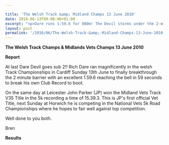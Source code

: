 ```yaml
---

title: 'The Welsh Track &amp; Midland Champs 13 June 2010'
date: 2010-06-13T09:00:00+01:00
excerpt: "<p>Dare runs 1:59.6 for 800m! The Devil storms under the 2-minute barrier at the Welsh track championships on the same day as John Parker (JP) becomes Midlands 5k v35 track champion. Brilliant performances, I'm so proud of you both, keep it up! Brendan Ward (Club Chairman) Welsh &amp; Midlands vets champs 13 June 2010 Photos Report Results</p>"
layout: post
permalink: '/2010/06/The-Welsh-Track-&amp;-Midland-Champs-13-June-2010-/'
---
```

**The Welsh Track Champs & Midlands Vets Champs 13 June 2010** </p> 

**Report**

At last Dare Devil goes sub 2!! Rich Dare ran magnificently in the welsh Track Championships in Cardiff Sunday 13th June to finally breakthrough the 2 minute barrier with an excellent 1.59.6 reaching the bell in 59 seconds to break his own Club Record to boot.

On the same day at Leicester John Parker (JP) won the Midland Vets Track V35 Title in the 5k recording a time of 15.39.3. This is JP's first official Vet Title, next Sunday at Horwich he is competing in the National Vets 5k Road Championships where he hopes to fair well against top competition.

Well done to you both.

Bren



<a name="Report"></a>**Results**</p> 

<map name="100109w.jpg">
  <area shape="RECT" coords="677,27,696,48" alt="Race Winner" />
  
  <area shape="RECT" coords="379,28,393,45" alt="Sarah Greef" />
  
  <area shape="RECT" coords="354,28,368,46" alt="Rachel Vines" />
  
  <area shape="RECT" coords="303,28,318,46" alt="Anna Maughan" />
  
  <area shape="RECT" coords="206,28,220,46" alt="Dawn Addinall" />
  
  <area shape="RECT" coords="86,28,103,46" alt="Alex Evans" />
</map>

<map name="100109m.jpg">
  <area shape="RECT" coords="63,31,76,45" alt="Clive Scott" />
  
  <area shape="RECT" coords="112,32,121,44" alt="Paul Davies" />
  
  <area shape="RECT" coords="118,32,129,43" alt="Paul Stonuary" />
  
  <area shape="RECT" coords="223,29,236,47" alt="James Gibbs" />
  
  <area shape="RECT" coords="255,29,264,42" alt="David Smeath" />
  
  <area shape="RECT" coords="263,28,272,43" alt="Chris Hale" />
  
  <area shape="RECT" coords="275,31,288,45" alt="Rob Shute" />
  
  <area shape="RECT" coords="308,31,321,45" alt="Billy Bradshaw" />
  
  <area shape="RECT" coords="582,29,594,46" alt="Will Ferguson" />
  
  <area shape="RECT" coords="680,30,694,45" alt="Race Winner" />
</map>